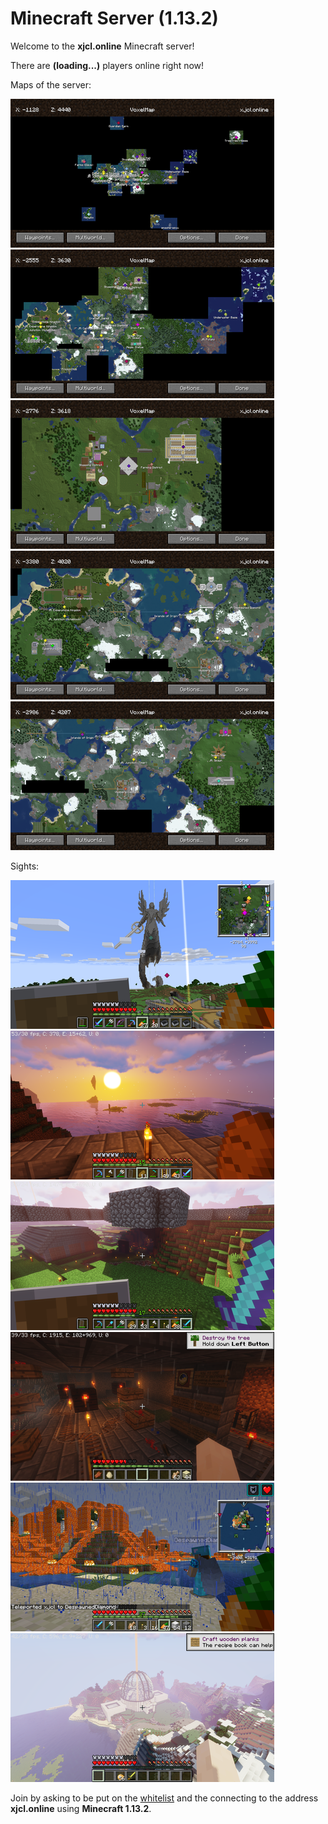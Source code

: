 <link rel="stylesheet" type="text/css" media="all" href="index.css" />

# Minecraft Server (1.13.2)

Welcome to the **xjcl.online** Minecraft server!

<script src="https://cdn.jsdelivr.net/gh/leonardosnt/mc-player-counter/dist/mc-player-counter.min.js"></script>
There are **<span data-playercounter-ip="xjcl.online">(loading...)</span>** players online right now!

Maps of the server:

<a href="img/map0.png"><img src="img/resized/map0.png"></a>
<a href="img/map1.png"><img src="img/resized/map1.png"></a>
<a href="img/map2.png"><img src="img/resized/map2.png"></a>
<a href="img/map3.png"><img src="img/resized/map3.png"></a>
<a href="img/map4.png"><img src="img/resized/map4.png"></a>

Sights:

<a href="img/sight_statue.png"><img src="img/resized/sight_statue.png"></a>
<a href="img/sight_origin.png"><img src="img/resized/sight_origin.png"></a>
<a href="img/sight_spawn.png"><img src="img/resized/sight_spawn.png"></a>
<a href="img/sight_jr.png"><img src="img/resized/sight_jr.png"></a>
<a href="img/sight_crafter_1.png"><img src="img/resized/sight_burning.png"></a>
<a href="img/sight_crafter_2.png"><img src="img/resized/sight_crafter_2.png"></a>

Join by asking to be put on the [whitelist](whitelist.json) and the connecting to the address **xjcl.online** using **Minecraft 1.13.2**.
